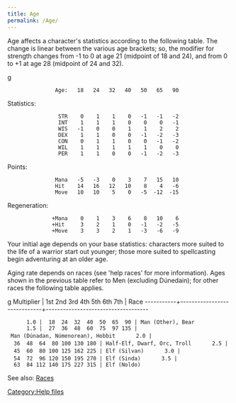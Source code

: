 ```yaml
---
title: Age
permalink: /Age/
---
```


Age affects a character's statistics according to the following table.
The change is linear between the various age brackets; so, the modifier
for strength changes from -1 to 0 at age 21 (midpoint of 18 and 24), and
from 0 to +1 at age 28 (midpoint of 24 and 32).

<nowiki>g

`               Age:   18   24   32   40   50   65   90`

Statistics:

`                STR    0    1    1    0   -1   -1   -2`
`                INT    1    1    1    0    0    0   -1`
`                WIS   -1    0    0    1    1    2    2`
`                DEX    1    1    0    0   -1   -2   -3`
`                CON    0    1    1    0    0   -1   -2`
`                WIL    1    1    1    1    1    0    0`
`                PER    1    1    0    0   -1   -2   -3`

Points:

`               Mana   -5   -3    0    3    7   15   10`
`               Hit    14   16   12   10    8    4   -6`
`               Move   10   10    5    0   -5  -12  -15`

Regeneration:

`              +Mana    0    1    3    6    8   10    6`
`              +Hit     3    2    1    0   -1   -2   -5`
`              +Move    3    3    2    1   -3   -6   -9`

</pre>

Your initial age depends on your base statistics: characters more suited
to the life of a warrior start out younger; those more suited to
spellcasting begin adventuring at an older age.

Aging rate depends on races (see 'help races' for more information).
Ages shown in the previous table refer to Men (excluding Dúnedain); for
other races the following table applies.

<nowiki>g Multiplier \| 1st 2nd 3rd 4th 5th 6th 7th \| Race
-----------+-----------------------------+------------------------------------

`      1.0 |  18  24  32  40  50  65  90 | Man (Other), Bear`
`      1.5 |  27  36  48  60  75  97 135 | Man (Dúnadan, Númenorean), Hobbit`
`      2.0 |  36  48  64  80 100 130 180 | Half-Elf, Dwarf, Orc, Troll`
`      2.5 |  45  60  80 100 125 162 225 | Elf (Silvan)`
`      3.0 |  54  72  96 120 150 195 270 | Elf (Sinda)`
`      3.5 |  63  84 112 140 175 227 315 | Elf (Noldo)`

</pre>

See also: [Races](Race "wikilink")

[Category:Help files](Category:Help_files "wikilink")